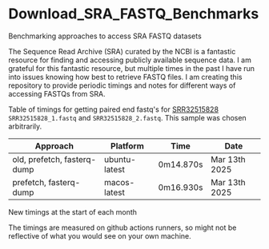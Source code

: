 # Download_SRA_FASTQ_Benchmarks
Benchmarking approaches to access SRA FASTQ datasets

The Sequence Read Archive (SRA) curated by the NCBI is a fantastic resource for finding and accessing publicly available sequence data.
I am grateful for this fantastic resource, but multiple times in the past I have run into issues knowing how best to retrieve FASTQ files.
I am creating this repository to provide periodic timings and notes for different ways of accessing FASTQs from SRA.

Table of timings for getting paired end fastq's for
[SRR32515828](https://trace.ncbi.nlm.nih.gov/Traces/?view=run_browser&acc=SRR32515828&display=metadata)
 `SRR32515828_1.fastq` and `SRR32515828_2.fastq`. This sample was chosen arbitrarily.

| Approach | Platform | Time | Date |
| -------- | -------- | ---- | ---- |
| old, prefetch, fasterq-dump | ubuntu-latest | 0m14.870s | Mar 13th 2025 |
| prefetch, fasterq-dump | macos-latest | 0m16.930s | Mar 13th 2025 |

New timings at the start of each month

The timings are measured on github actions runners, so might not be reflective of
what you would see on your own machine.
